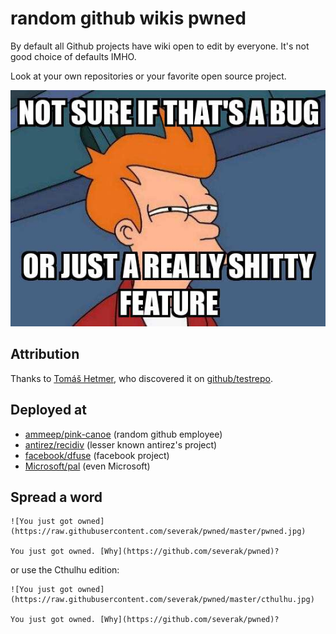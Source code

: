 # random github wikis pwned

By default all Github projects have wiki open to edit by everyone. It's not good choice of defaults IMHO.

Look at your own repositories or your favorite open source project.

![](https://raw.githubusercontent.com/severak/pwned/master/bug_or_feature.jpg)

## Attribution

Thanks to [Tomáš Hetmer](https://github.com/TomHetmer), who discovered it on [github/testrepo](https://github.com/github/testrepo/wiki).

## Deployed at

* [ammeep/pink-canoe](https://github.com/ammeep/pink-canoe/wiki) (random github employee)
* [antirez/recidiv](https://github.com/antirez/recidiv/wiki) (lesser known antirez's project)
* [facebook/dfuse](https://github.com/facebook/dfuse/wiki) (facebook project)
* [Microsoft/pal](https://github.com/Microsoft/pal/wiki) (even Microsoft)

## Spread a word

```
![You just got owned](https://raw.githubusercontent.com/severak/pwned/master/pwned.jpg)

You just got owned. [Why](https://github.com/severak/pwned)?
```

or use the Cthulhu edition:

```
![You just got owned](https://raw.githubusercontent.com/severak/pwned/master/cthulhu.jpg)

You just got owned. [Why](https://github.com/severak/pwned)?
```
